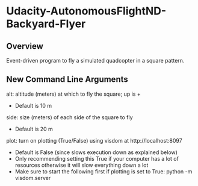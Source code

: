 # Udacity-AutonomousFlightND-Backyard-Flyer

## Overview
Event-driven program to fly a simulated quadcopter in a square pattern.

## New Command Line Arguments
alt: altitude (meters) at which to fly the square; up is +
* Default is 10 m

side: size (meters) of each side of the square to fly 
* Default is 20 m

plot: turn on plotting (True/False) using visdom at http://localhost:8097
* Default is False (since slows execution down as explained below)
* Only recommending setting this True if your computer has a lot of resources otherwise it will slow everything down a lot
* Make sure to start the following first if plotting is set to True: python -m visdom.server
